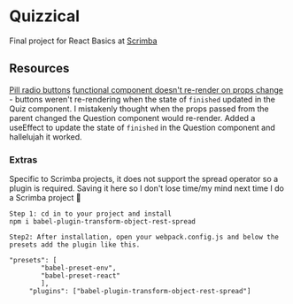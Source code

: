 # Quizzical

Final project for React Basics at [Scrimba](scrimba.com)  

## Resources

[Pill radio buttons](https://codepen.io/rstacruz/pen/zWXJGj)
[functional component doesn't re-render on props change](https://stackoverflow.com/a/72369833) - buttons weren't re-rendering when the state of `finished` updated in the Quiz component. I mistakenly thought when the props passed from the parent changed the Question component would re-render. Added a useEffect to update the state of `finished` in the Question component and hallelujah it worked. 

### Extras
Specific to Scrimba projects, it does not support the spread operator so a plugin is required. Saving it here so I don't lose time/my mind next time I do a Scrimba project 🤡  
```
Step 1: cd in to your project and install 
npm i babel-plugin-transform-object-rest-spread

Step2: After installation, open your webpack.config.js and below the presets add the plugin like this.

"presets": [
        "babel-preset-env",
        "babel-preset-react"
        ],
     "plugins": ["babel-plugin-transform-object-rest-spread"]
```